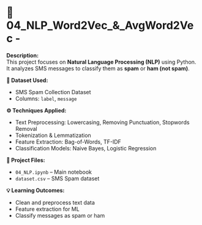 # 📝 04_NLP_Word2Vec_&_AvgWord2Vec - 

**Description:**  
This project focuses on **Natural Language Processing (NLP)** using Python.  
It analyzes SMS messages to classify them as **spam** or **ham (not spam)**.  

**📂 Dataset Used:**  
- SMS Spam Collection Dataset  
- Columns: `label`, `message`

**⚙️ Techniques Applied:**  
- Text Preprocessing: Lowercasing, Removing Punctuation, Stopwords Removal  
- Tokenization & Lemmatization  
- Feature Extraction: Bag-of-Words, TF-IDF  
- Classification Models: Naive Bayes, Logistic Regression

**🔗 Project Files:**  
- `04_NLP.ipynb` – Main notebook  
- `dataset.csv` – SMS Spam dataset  

**💡 Learning Outcomes:**  
- Clean and preprocess text data  
- Feature extraction for ML  
- Classify messages as spam or ham  
